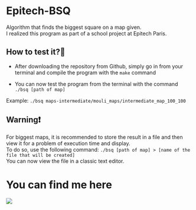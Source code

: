 # Epitech-BSQ
Algorithm that finds the biggest square on a map given.</br>
I realized this program as part of a school project at Epitech Paris.

## How to test it?🤔
- After downloading the repository from Github, simply go in from your
terminal and compile the program with the `make` command

- You can now test the program from the terminal with the
command `./bsq [path of map]`

Example: `./bsq maps-intermediate/mouli_maps/intermediate_map_100_100`

## Warning❗
For biggest maps, it is recommended to store the result in a file and
then view it for a problem of execution time and display.</br>
To do so, use the following command:
`./bsq [path of map] > [name of the file that will be created]`</br>
You can now view the file in a classic text editor.

# You can find me here
<p>
    <a href="https://www.linkedin.com/in/yorennz-zelina/">
        <img src="https://img.shields.io/badge/LinkedIn-0077B5?style=for-the-badge&logo=linkedin&logoColor=white">
    </a>
</p>
